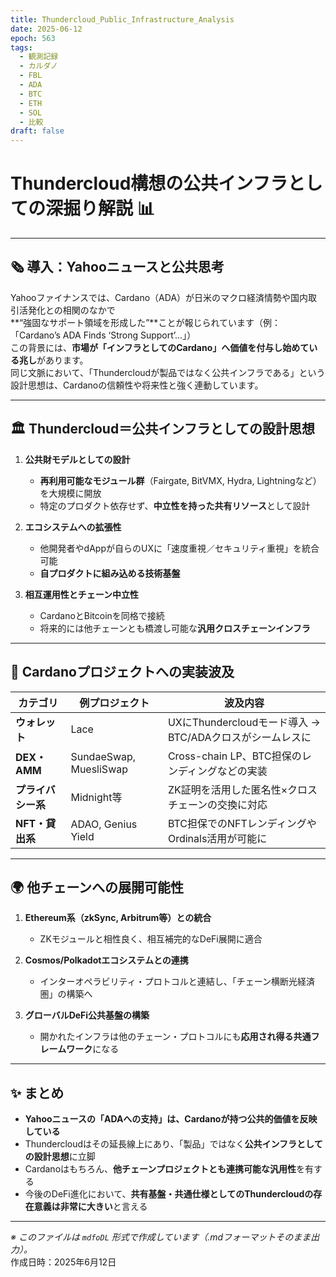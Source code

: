 ```yaml
---
title: Thundercloud_Public_Infrastructure_Analysis
date: 2025-06-12
epoch: 563
tags:
  - 観測記録
  - カルダノ
  - FBL
  - ADA
  - BTC
  - ETH
  - SOL
  - 比較
draft: false
---
```


# Thundercloud構想の公共インフラとしての深掘り解説 📊

---

## 🗞️ 導入：Yahooニュースと公共思考

Yahooファイナンスでは、Cardano（ADA）が日米のマクロ経済情勢や国内取引活発化との相関のなかで  
**“強固なサポート領域を形成した”**ことが報じられています（例：「Cardano’s ADA Finds ‘Strong Support’…」）  
この背景には、**市場が「インフラとしてのCardano」へ価値を付与し始めている兆し**があります。  
同じ文脈において、「Thundercloudが製品ではなく公共インフラである」という設計思想は、Cardanoの信頼性や将来性と強く連動しています。

---

## 🏛️ Thundercloud＝公共インフラとしての設計思想

1. **公共財モデルとしての設計**  
   - **再利用可能なモジュール群**（Fairgate, BitVMX, Hydra, Lightningなど）を大規模に開放  
   - 特定のプロダクト依存せず、**中立性を持った共有リソース**として設計

2. **エコシステムへの拡張性**  
   - 他開発者やdAppが自らのUXに「速度重視／セキュリティ重視」を統合可能  
   - **自プロダクトに組み込める技術基盤**

3. **相互運用性とチェーン中立性**  
   - CardanoとBitcoinを同格で接続  
   - 将来的には他チェーンとも橋渡し可能な**汎用クロスチェーンインフラ**

---

## 🌱 Cardanoプロジェクトへの実装波及

| カテゴリ         | 例プロジェクト                 | 波及内容 |
|------------------|-------------------------------|----------|
| **ウォレット**     | Lace                          | UXにThundercloudモード導入 → BTC/ADAクロスがシームレスに |
| **DEX・AMM**       | SundaeSwap, MuesliSwap        | Cross-chain LP、BTC担保のレンディングなどの実装 |
| **プライバシー系**   | Midnight等                     | ZK証明を活用した匿名性×クロスチェーンの交換に対応 |
| **NFT・貸出系**     | ADAO, Genius Yield            | BTC担保でのNFTレンディングやOrdinals活用が可能に |

---

## 🌍 他チェーンへの展開可能性

1. **Ethereum系（zkSync, Arbitrum等）との統合**  
   - ZKモジュールと相性良く、相互補完的なDeFi展開に適合

2. **Cosmos/Polkadotエコシステムとの連携**  
   - インターオペラビリティ・プロトコルと連結し、「チェーン横断光経済圏」の構築へ

3. **グローバルDeFi公共基盤の構築**  
   - 開かれたインフラは他のチェーン・プロトコルにも**応用され得る共通フレームワーク**になる

---

## ✨ まとめ

- **Yahooニュースの「ADAへの支持」は、Cardanoが持つ公共的価値を反映している**
- Thundercloudはその延長線上にあり、「製品」ではなく**公共インフラとしての設計思想**に立脚
- Cardanoはもちろん、**他チェーンプロジェクトとも連携可能な汎用性**を有する
- 今後のDeFi進化において、**共有基盤・共通仕様としてのThundercloudの存在意義は非常に大きい**と言える

---

_※ このファイルは `mdfoDL` 形式で作成しています（.mdフォーマットそのまま出力）。_  
作成日時：2025年6月12日
